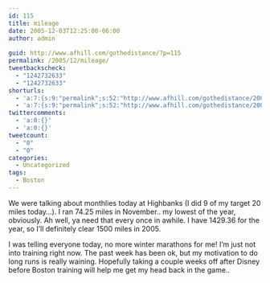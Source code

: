 ```yaml
---
id: 115
title: mileage
date: 2005-12-03T12:25:00-06:00
author: admin
  
guid: http://www.afhill.com/gothedistance/?p=115
permalink: /2005/12/mileage/
tweetbackscheck:
  - "1242732633"
  - "1242732633"
shorturls:
  - 'a:7:{s:9:"permalink";s:52:"http://www.afhill.com/gothedistance/2005/12/mileage/";s:7:"tinyurl";s:25:"http://tinyurl.com/ogrngu";s:4:"isgd";s:17:"http://is.gd/BiZ1";s:5:"bitly";s:19:"http://bit.ly/t8Njx";s:5:"snipr";s:22:"http://snipr.com/ic1mg";s:5:"snurl";s:22:"http://snurl.com/ic1mg";s:7:"snipurl";s:24:"http://snipurl.com/ic1mg";}'
  - 'a:7:{s:9:"permalink";s:52:"http://www.afhill.com/gothedistance/2005/12/mileage/";s:7:"tinyurl";s:25:"http://tinyurl.com/ogrngu";s:4:"isgd";s:17:"http://is.gd/BiZ1";s:5:"bitly";s:19:"http://bit.ly/t8Njx";s:5:"snipr";s:22:"http://snipr.com/ic1mg";s:5:"snurl";s:22:"http://snurl.com/ic1mg";s:7:"snipurl";s:24:"http://snipurl.com/ic1mg";}'
twittercomments:
  - 'a:0:{}'
  - 'a:0:{}'
tweetcount:
  - "0"
  - "0"
categories:
  - Uncategorized
tags:
  - Boston
---
```

We were talking about monthlies today at Highbanks (I did 9 of my target 20 miles today&#8230;). I ran 74.25 miles in November.. my lowest of the year, obviously. Ah well, ya need that every once in awhile. I have 1429.36 for the year, so I&#8217;ll definitely clear 1500 miles in 2005.

I was telling everyone today, no more winter marathons for me! I&#8217;m just not into training right now. The past week has been ok, but my motivation to do long runs is really waining. Hopefully taking a couple weeks off after Disney before Boston training will help me get my head back in the game..